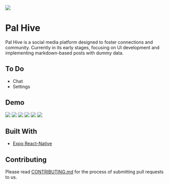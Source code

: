 ![](https://i.imgur.com/C1cN08k.png)

# Pal Hive

Pal Hive is a social media platform designed to foster connections and community. Currently in its early stages, focusing on UI development and implementing markdown-based posts with dummy data.

## To Do

- Chat
- Settings

## Demo
![](https://i.imgur.com/C1Ixv6Al.jpg)
![](https://i.imgur.com/n1Qy4Kjl.jpg)
![](https://i.imgur.com/hXwp2zll.jpg)
![](https://i.imgur.com/cgyMTuol.jpg)
![](https://i.imgur.com/EUTIpmfl.jpg)
![](https://i.imgur.com/9wfSlLLl.jpg)

## Built With

- [Expo React-Native](https://expo.dev/accounts/pratham-jaiswal)

## Contributing

Please read [CONTRIBUTING.md](https://github.com/pratham-jaiswal/pal-hive/blob/main/CONTRIBUTING.md) for the process of submitting pull requests to us.